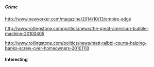 
##### Crime

http://www.newyorker.com/magazine/2014/10/13/empire-edge

http://www.rollingstone.com/politics/news/the-great-american-bubble-machine-20100405

http://www.rollingstone.com/politics/news/matt-taibbi-courts-helping-banks-screw-over-homeowners-20101110


#### Interesting


